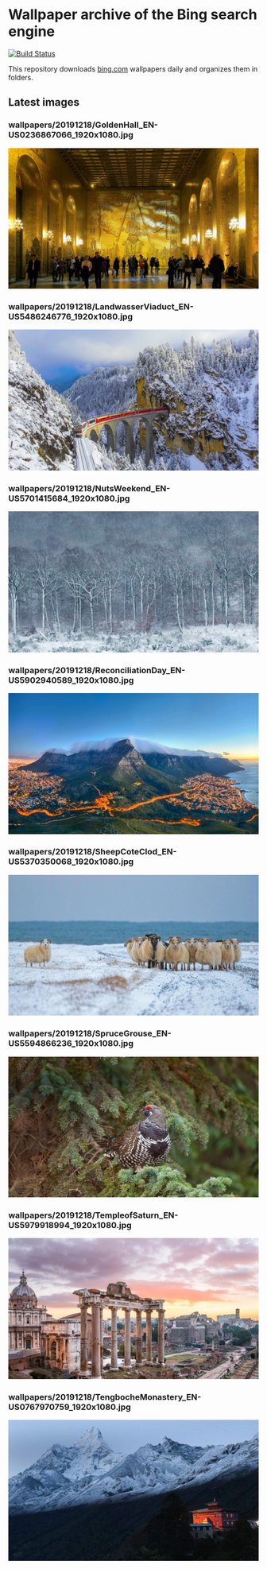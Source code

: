 # Wallpaper archive of the Bing search engine

[![Build Status](https://travis-ci.org/kijart/bing-daily-images-dl.svg?branch=wallpapers)](https://travis-ci.org/kijart/bing-daily-images-dl)

This repository downloads [bing.com](https://www.bing.com) wallpapers daily and organizes them in folders.

## Latest images

<!-- Wallpapers -->

### wallpapers/20191218/GoldenHall_EN-US0236867066_1920x1080.jpg

![wallpapers/20191218/GoldenHall_EN-US0236867066_1920x1080.jpg](wallpapers/20191218/GoldenHall_EN-US0236867066_1920x1080.jpg)

### wallpapers/20191218/LandwasserViaduct_EN-US5486246776_1920x1080.jpg

![wallpapers/20191218/LandwasserViaduct_EN-US5486246776_1920x1080.jpg](wallpapers/20191218/LandwasserViaduct_EN-US5486246776_1920x1080.jpg)

### wallpapers/20191218/NutsWeekend_EN-US5701415684_1920x1080.jpg

![wallpapers/20191218/NutsWeekend_EN-US5701415684_1920x1080.jpg](wallpapers/20191218/NutsWeekend_EN-US5701415684_1920x1080.jpg)

### wallpapers/20191218/ReconciliationDay_EN-US5902940589_1920x1080.jpg

![wallpapers/20191218/ReconciliationDay_EN-US5902940589_1920x1080.jpg](wallpapers/20191218/ReconciliationDay_EN-US5902940589_1920x1080.jpg)

### wallpapers/20191218/SheepCoteClod_EN-US5370350068_1920x1080.jpg

![wallpapers/20191218/SheepCoteClod_EN-US5370350068_1920x1080.jpg](wallpapers/20191218/SheepCoteClod_EN-US5370350068_1920x1080.jpg)

### wallpapers/20191218/SpruceGrouse_EN-US5594866236_1920x1080.jpg

![wallpapers/20191218/SpruceGrouse_EN-US5594866236_1920x1080.jpg](wallpapers/20191218/SpruceGrouse_EN-US5594866236_1920x1080.jpg)

### wallpapers/20191218/TempleofSaturn_EN-US5979918994_1920x1080.jpg

![wallpapers/20191218/TempleofSaturn_EN-US5979918994_1920x1080.jpg](wallpapers/20191218/TempleofSaturn_EN-US5979918994_1920x1080.jpg)

### wallpapers/20191218/TengbocheMonastery_EN-US0767970759_1920x1080.jpg

![wallpapers/20191218/TengbocheMonastery_EN-US0767970759_1920x1080.jpg](wallpapers/20191218/TengbocheMonastery_EN-US0767970759_1920x1080.jpg)

